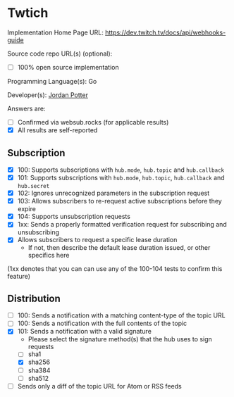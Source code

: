# Twtich

Implementation Home Page URL: https://dev.twitch.tv/docs/api/webhooks-guide

Source code repo URL(s) (optional):
* [ ] 100% open source implementation

Programming Language(s): Go

Developer(s): [Jordan Potter](jordanpotter@twitch.tv)

Answers are:
* [ ] Confirmed via websub.rocks (for applicable results)
* [x] All results are self-reported

## Subscription

* [x] 100: Supports subscriptions with `hub.mode`, `hub.topic` and `hub.callback`
* [x] 101: Supports subscriptions with `hub.mode`, `hub.topic`, `hub.callback` and `hub.secret`
* [x] 102: Ignores unrecognized parameters in the subscription request
* [x] 103: Allows subscribers to re-request active subscriptions before they expire
* [x] 104: Supports unsubscription requests
* [x] 1xx: Sends a properly formatted verification request for subscribing and unsubscribing
* [x] Allows subscribers to request a specific lease duration
  * If not, then describe the default lease duration issued, or other specifics here

(1xx denotes that you can can use any of the 100-104 tests to confirm this feature)

## Distribution

* [ ] 100: Sends a notification with a matching content-type of the topic URL
* [ ] 100: Sends a notification with the full contents of the topic
* [x] 101: Sends a notification with a valid signature
  * Please select the signature method(s) that the hub uses to sign requests
  * [ ] sha1
  * [x] sha256
  * [ ] sha384
  * [ ] sha512
* [ ] Sends only a diff of the topic URL for Atom or RSS feeds
